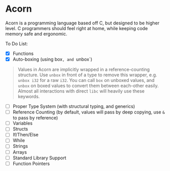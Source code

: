 # Acorn
Acorn is a programming language based off C, but designed to be higher level.
C programmers should feel right at home, while keeping code memory safe and ergonomic.

To Do List:
- [x] Functions
- [x] Auto-boxing (using box`, and `unbox`)
> Values in Acorn are implicitly wrapped in a reference-counting structure.
> Use `unbox` in front of a type to remove this wrapper, e.g. `unbox i32` for a raw `i32`.
> You can call `box` on unboxed values, and `unbox` on boxed values to convert them
> between each-other easily. Almost all interactions with direct `libc` will heavily use
> these keywords.
- [ ] Proper Type System (with structural typing, and generics)
- [ ] Reference Counting (by default, values will pass by deep copying, use `&` to pass by reference)
- [ ] Variables
- [ ] Structs
- [ ] If/Then/Else
- [ ] While
- [ ] Strings
- [ ] Arrays
- [ ] Standard Library Support
- [ ] Function Pointers